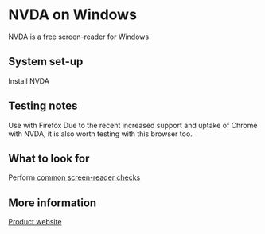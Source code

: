 # NVDA on Windows
NVDA is a free screen-reader for Windows

## System set-up
Install NVDA

## Testing notes
Use with Firefox
Due to the recent increased support and uptake of Chrome with NVDA, it is also worth testing with this browser too.

## What to look for
Perform [common screen-reader checks](common/screen-readers.md)

## More information
[Product website](https://www.nvaccess.org/download/)
